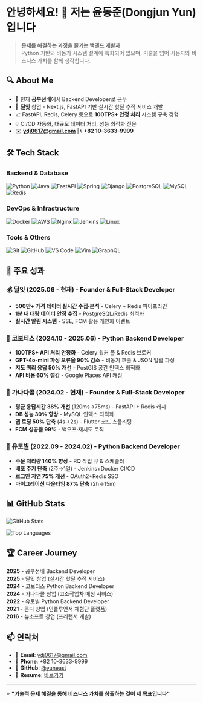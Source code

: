 # 안녕하세요! 👋 저는 윤동준(Dongjun Yun)입니다

> **문제를 해결하는 과정을 즐기는 백엔드 개발자**  
> Python 기반의 비동기 시스템 설계에 특화되어 있으며, 기술을 넘어 사용자와 비즈니스 가치를 함께 생각합니다.

## 🔍 About Me

- 🏢 현재 **공부선배**에서 Backend Developer로 근무
- 🚀 **딜잇** 창업 - Next.js, FastAPI 기반 실시간 핫딜 추적 서비스 개발
- 📈 FastAPI, Redis, Celery 등으로 **100TPS+ 안정 처리** 시스템 구축 경험
- 💡 CI/CD 자동화, 대규모 데이터 처리, 성능 최적화 전문
- ✉️ **ydj0617@gmail.com** | 📞 **+82 10-3633-9999**

## 🛠️ Tech Stack

### Backend & Database
![Python](https://img.shields.io/badge/Python-3776AB?style=flat-square&logo=python&logoColor=white)
![Java](https://img.shields.io/badge/Java-007396?style=flat-square&logo=openjdk&logoColor=white)
![FastAPI](https://img.shields.io/badge/FastAPI-009688?style=flat-square&logo=fastapi&logoColor=white)
![Spring](https://img.shields.io/badge/Spring-6DB33F?style=flat-square&logo=spring&logoColor=white)
![Django](https://img.shields.io/badge/Django-092E20?style=flat-square&logo=django&logoColor=white)
![PostgreSQL](https://img.shields.io/badge/PostgreSQL-4169E1?style=flat-square&logo=postgresql&logoColor=white)
![MySQL](https://img.shields.io/badge/MySQL-4479A1?style=flat-square&logo=mysql&logoColor=white)
![Redis](https://img.shields.io/badge/Redis-DC382D?style=flat-square&logo=redis&logoColor=white)

### DevOps & Infrastructure
![Docker](https://img.shields.io/badge/Docker-2496ED?style=flat-square&logo=docker&logoColor=white)
![AWS](https://img.shields.io/badge/AWS-232F3E?style=flat-square&logo=amazon-aws&logoColor=white)
![Nginx](https://img.shields.io/badge/Nginx-009639?style=flat-square&logo=nginx&logoColor=white)
![Jenkins](https://img.shields.io/badge/Jenkins-D24939?style=flat-square&logo=jenkins&logoColor=white)
![Linux](https://img.shields.io/badge/Linux-FCC624?style=flat-square&logo=linux&logoColor=black)

### Tools & Others
![Git](https://img.shields.io/badge/Git-F05032?style=flat-square&logo=git&logoColor=white)
![GitHub](https://img.shields.io/badge/GitHub-181717?style=flat-square&logo=github&logoColor=white)
![VS Code](https://img.shields.io/badge/VS_Code-007ACC?style=flat-square&logo=visual-studio-code&logoColor=white)
![Vim](https://img.shields.io/badge/Vim-019733?style=flat-square&logo=vim&logoColor=white)
![GraphQL](https://img.shields.io/badge/GraphQL-E10098?style=flat-square&logo=graphql&logoColor=white)

## 🎯 주요 성과

### 💰 딜잇 (2025.06 - 현재) - Founder & Full-Stack Developer
- **500만+ 가격 데이터 실시간 수집·분석** - Celery + Redis 파이프라인
- **1분 내 대량 데이터 안정 수집** - PostgreSQL/Redis 최적화
- **실시간 알림 시스템** - SSE, FCM 활용 개인화 이벤트

### 🏢 코보티스 (2024.10 - 2025.06) - Python Backend Developer
- **100TPS+ API 처리 안정화** - Celery 워커 풀 & Redis 브로커
- **GPT-4o-mini 파싱 오류율 90% 감소** - 비동기 호출 & JSON 일괄 파싱
- **지도 쿼리 응답 50% 개선** - PostGIS 공간 인덱스 최적화
- **API 비용 60% 절감** - Google Places API 캐싱

### 📱 가나다콜 (2024.02 - 현재) - Founder & Full-Stack Developer
- **평균 응답시간 38% 개선** (120ms→75ms) - FastAPI + Redis 캐시
- **DB 성능 30% 향상** - MySQL 인덱스 최적화
- **앱 로딩 50% 단축** (4s→2s) - Flutter 코드 스플리팅
- **FCM 성공률 99%** - 백오프·재시도 로직

### 🏢 유토빌 (2022.09 - 2024.02) - Python Backend Developer
- **주문 처리량 140% 향상** - RQ 작업 큐 & 스케줄러
- **배포 주기 단축** (2주→1일) - Jenkins+Docker CI/CD
- **로그인 지연 75% 개선** - OAuth2+Redis SSO
- **마이그레이션 다운타임 87% 단축** (2h→15m)

## 📊 GitHub Stats

![GitHub Stats](https://github-readme-stats.vercel.app/api?username=yuneast&show_icons=true&theme=radical&count_private=true)

![Top Languages](https://github-readme-stats.vercel.app/api/top-langs/?username=yuneast&layout=compact&theme=radical)

## 🏆 Career Journey

**2025** - 공부선배 Backend Developer  
**2025** - 딜잇 창업 (실시간 핫딜 추적 서비스)  
**2024** - 코보티스 Python Backend Developer  
**2024** - 가나다콜 창업 (고소작업차 매칭 서비스)  
**2022** - 유토빌 Python Backend Developer  
**2021** - 콘디 창업 (인플루언서 체험단 플랫폼)  
**2016** - 뉴소프트 창업 (프리랜서 개발)

## 📫 연락처

- 📧 **Email**: ydj0617@gmail.com
- 📱 **Phone**: +82 10-3633-9999  
- 💼 **GitHub**: [@yuneast](https://github.com/yuneast)
- 📄 **Resume**: [바로가기](https://yundongjun.newsoft.kr)
---
⭐ **"기술적 문제 해결을 통해 비즈니스 가치를 창출하는 것이 제 목표입니다"**